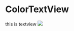 # ColorTextView
this is textview 
 <img src="https://raw.github.com/leolin310148/ShortcutBadger/master/screenshots/ss_sony.png"/>
